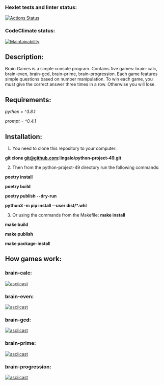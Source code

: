 ### Hexlet tests and linter status:
[![Actions Status](https://github.com/lingalo/python-project-49/workflows/hexlet-check/badge.svg)](https://github.com/lingalo/python-project-49/actions)
### CodeClimate status:
[![Maintainability](https://api.codeclimate.com/v1/badges/76750136bb353c1344d8/maintainability)](https://codeclimate.com/github/lingalo/python-project-49/maintainability)

## Description:
Brain Games is a simple console program. Contains five games: brain-calc, brain-even, brain-gcd, brain-prime, brain-progression.
Each game features simple questions based on number manipulation. To win each game, you must give the correct answer three times in a row. Otherwise you will lose.


## Requirements:

_python = ^3.8.1_

_prompt = ^0.4.1_


## Installation:
1. You need to clone this repository to your computer:

**git clone git@github.com:lingalo/python-project-49.git**

2. Then from the python-project-49 directory run the following commands:

**poetry install**

**poetry build**

**poetry publish --dry-run**

**python3 -m pip install --user dist/*.whl**

3. Or using the commands from the Makefile:
**make install**

**make build**

**make publish**

**make package-install** 


## How games work:
### brain-calc:
[![asciicast](https://asciinema.org/a/zUooYSY5ojoE2uHTnvtTIIZtx.svg)](https://asciinema.org/a/zUooYSY5ojoE2uHTnvtTIIZtx)
### brain-even:
[![asciicast](https://asciinema.org/a/9itMtqjGHS9EiGq8P3hc1WW02.svg)](https://asciinema.org/a/9itMtqjGHS9EiGq8P3hc1WW02)
### brain-gcd:
[![asciicast](https://asciinema.org/a/tJFne6Y6TEc03msm3imGzPbja.svg)](https://asciinema.org/a/tJFne6Y6TEc03msm3imGzPbja)
### brain-prime:
[![asciicast](https://asciinema.org/a/nQowgwQPIxL7GG5fubaJmoWtb.svg)](https://asciinema.org/a/nQowgwQPIxL7GG5fubaJmoWtb)
### brain-progression:
[![asciicast](https://asciinema.org/a/BdTV4ZoZDlfsJkeS9tkAi0dnE.svg)](https://asciinema.org/a/BdTV4ZoZDlfsJkeS9tkAi0dnE)
